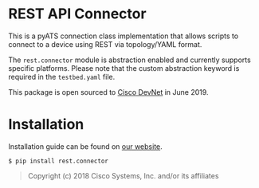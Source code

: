# REST API Connector

This is a pyATS connection class implementation that allows scripts to connect
to a device using REST via topology/YAML format.

The `rest.connector` module is abstraction enabled and currently supports 
specific platforms. Please note that the custom abstraction keyword is required 
in the `testbed.yaml` file.

This package is open sourced to [Cisco DevNet](https://developer.cisco.com/) 
in June 2019.


# Installation

Installation guide can be found on [our website].

[our website]: https://developer.cisco.com/pyats/

```
$ pip install rest.connector
```

> Copyright (c) 2018 Cisco Systems, Inc. and/or its affiliates